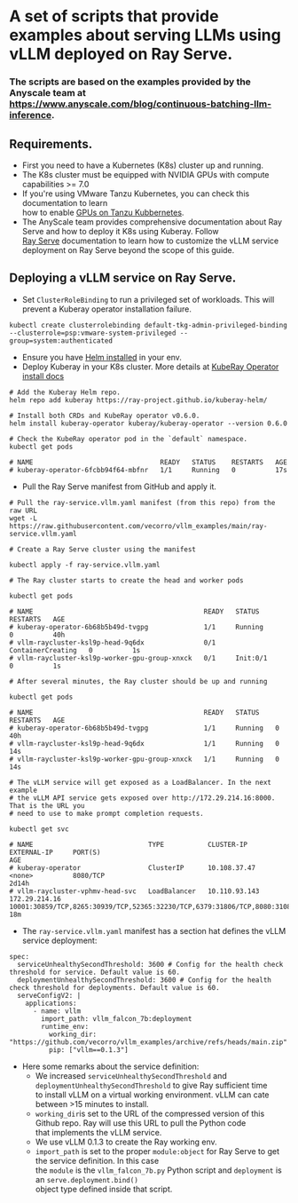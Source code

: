 #  A set of scripts that provide examples about serving LLMs using vLLM deployed on Ray Serve.

### The scripts are based on the examples provided by the Anyscale team at <br> https://www.anyscale.com/blog/continuous-batching-llm-inference.

## Requirements.

- First you need to have a Kubernetes (K8s) cluster up and running.
- The K8s cluster must be equipped with NVIDIA GPUs with compute capabilities >= 7.0
- If you're using VMware Tanzu Kubernetes, you can check this documentation to learn <br> how to enable [GPUs on Tanzu Kubbernetes](https://docs.vmware.com/en/VMware-Tanzu-Kubernetes-Grid/1.6/vmware-tanzu-kubernetes-grid-16/GUID-tanzu-k8s-clusters-hardware.html).
- The AnyScale team provides comprehensive documentation about Ray Serve and how to deploy it K8s using Kuberay. Follow <br>
[Ray Serve](https://docs.ray.io/en/latest/serve/index.html) documentation to learn how to customize the vLLM service deployment on Ray Serve beyond the scope of this guide.


## Deploying a vLLM service on Ray Serve.
- Set `ClusterRoleBinding` to run a privileged set of workloads. This will prevent a Kuberay operator installation failure.<br>
```
kubectl create clusterrolebinding default-tkg-admin-privileged-binding --clusterrole=psp:vmware-system-privileged --group=system:authenticated
```
- Ensure you have [Helm installed](https://helm.sh/docs/intro/install/) in your env.
- Deploy Kuberay in your K8s cluster. More details at [KubeRay Operator install docs](https://github.com/ray-project/kuberay/blob/master/helm-chart/kuberay-operator/README.md)
````
# Add the Kuberay Helm repo.
helm repo add kuberay https://ray-project.github.io/kuberay-helm/

# Install both CRDs and KubeRay operator v0.6.0.
helm install kuberay-operator kuberay/kuberay-operator --version 0.6.0

# Check the KubeRay operator pod in the `default` namespace.
kubectl get pods

# NAME                                READY   STATUS    RESTARTS   AGE
# kuberay-operator-6fcbb94f64-mbfnr   1/1     Running   0          17s
````
- Pull the Ray Serve manifest from GitHub and apply it.
````
# Pull the ray-service.vllm.yaml manifest (from this repo) from the raw URL 
wget -L https://raw.githubusercontent.com/vecorro/vllm_examples/main/ray-service.vllm.yaml

# Create a Ray Serve cluster using the manifest

kubectl apply -f ray-service.vllm.yaml

# The Ray cluster starts to create the head and worker pods

kubectl get pods

# NAME                                           READY   STATUS              RESTARTS   AGE
# kuberay-operator-6b68b5b49d-tvgpg              1/1     Running             0          40h
# vllm-raycluster-ksl9p-head-9q6dx               0/1     ContainerCreating   0          1s
# vllm-raycluster-ksl9p-worker-gpu-group-xnxck   0/1     Init:0/1            0          1s

# After several minutes, the Ray cluster should be up and running

kubectl get pods

# NAME                                           READY   STATUS    RESTARTS   AGE
# kuberay-operator-6b68b5b49d-tvgpg              1/1     Running   0          40h
# vllm-raycluster-ksl9p-head-9q6dx               1/1     Running   0          14s
# vllm-raycluster-ksl9p-worker-gpu-group-xnxck   1/1     Running   0          14s

# The vLLM service will get exposed as a LoadBalancer. In the next example
# the vLLM API service gets exposed over http://172.29.214.16:8000. That is the URL you
# need to use to make prompt completion requests.

kubectl get svc

# NAME                             TYPE           CLUSTER-IP      EXTERNAL-IP     PORT(S)                                                                                       AGE
# kuberay-operator                 ClusterIP      10.108.37.47    <none>          8080/TCP                                                                                      2d14h
# vllm-raycluster-vphmv-head-svc   LoadBalancer   10.110.93.143   172.29.214.16   10001:30859/TCP,8265:30939/TCP,52365:32230/TCP,6379:31806/TCP,8080:31088/TCP,8000:31758/TCP   18m
````

- The `ray-service.vllm.yaml` manifest has a section hat defines the vLLM service deployment:
````
spec:
  serviceUnhealthySecondThreshold: 3600 # Config for the health check threshold for service. Default value is 60.
  deploymentUnhealthySecondThreshold: 3600 # Config for the health check threshold for deployments. Default value is 60.
  serveConfigV2: |
    applications:
      - name: vllm
        import_path: vllm_falcon_7b:deployment
        runtime_env:
          working_dir: "https://github.com/vecorro/vllm_examples/archive/refs/heads/main.zip"
          pip: ["vllm==0.1.3"]
````
- Here some remarks about the service definition:
    - We increased `serviceUnhealthySecondThreshold` and `deploymentUnhealthySecondThreshold` to give Ray sufficient time <br>
  to install vLLM on a virtual working environment. vLLM can cate between >15 minutes to install.
    - `working_dir`is set to the URL of the compressed version of this Github repo. Ray will use this URL to pull the Python code<br>
  that implements the vLLM service.
    - We use vLLM 0.1.3 to create the Ray working env.
    - `import_path` is set to the proper `module:object` for Ray Serve to get the service definition. In this case <br>
  the `module` is the `vllm_falcon_7b.py` Python script and `deployment` is an `serve.deployment.bind()`<br>
  object type defined inside that script.